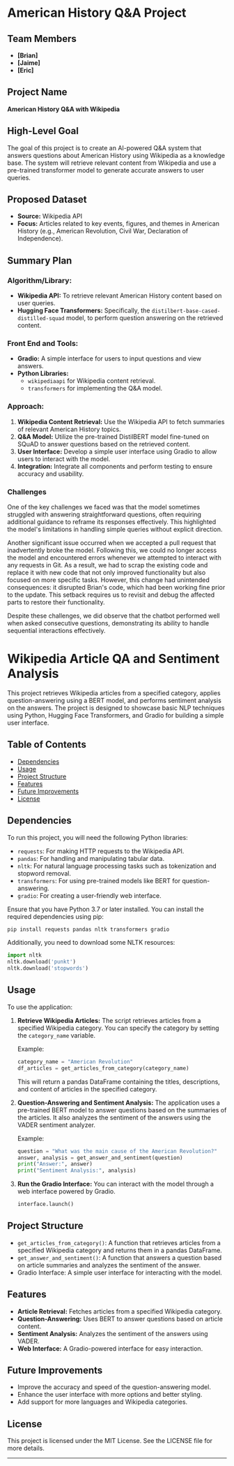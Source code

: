 # **American History Q&A Project**

## **Team Members**
- **[Brian]**
- **[Jaime]**
- **[Eric]**

## **Project Name**
**American History Q&A with Wikipedia**

## **High-Level Goal**
The goal of this project is to create an AI-powered Q&A system that answers questions about American History using Wikipedia as a knowledge base. The system will retrieve relevant content from Wikipedia and use a pre-trained transformer model to generate accurate answers to user queries.

## **Proposed Dataset**
- **Source:** Wikipedia API  
- **Focus:** Articles related to key events, figures, and themes in American History (e.g., American Revolution, Civil War, Declaration of Independence).

## **Summary Plan**

### **Algorithm/Library:**
- **Wikipedia API:** To retrieve relevant American History content based on user queries.
- **Hugging Face Transformers:** Specifically, the `distilbert-base-cased-distilled-squad` model, to perform question answering on the retrieved content.
  
### **Front End and Tools:**
- **Gradio:** A simple interface for users to input questions and view answers.
- **Python Libraries:** 
  - `wikipediaapi` for Wikipedia content retrieval.
  - `transformers` for implementing the Q&A model.
  
### **Approach:**
1. **Wikipedia Content Retrieval:** Use the Wikipedia API to fetch summaries of relevant American History topics.
2. **Q&A Model:** Utilize the pre-trained DistilBERT model fine-tuned on SQuAD to answer questions based on the retrieved content.
3. **User Interface:** Develop a simple user interface using Gradio to allow users to interact with the model.
4. **Integration:** Integrate all components and perform testing to ensure accuracy and usability.

### **Challenges** 
One of the key challenges we faced was that the model sometimes struggled with answering straightforward questions, often requiring additional guidance to reframe its responses effectively. This highlighted the model's limitations in handling simple queries without explicit direction.

Another significant issue occurred when we accepted a pull request that inadvertently broke the model. Following this, we could no longer access the model and encountered errors whenever we attempted to interact with any requests in Git. As a result, we had to scrap the existing code and replace it with new code that not only improved functionality but also focused on more specific tasks. However, this change had unintended consequences: it disrupted Brian's code, which had been working fine prior to the update. This setback requires us to revisit and debug the affected parts to restore their functionality.

Despite these challenges, we did observe that the chatbot performed well when asked consecutive questions, demonstrating its ability to handle sequential interactions effectively.

# Wikipedia Article QA and Sentiment Analysis

This project retrieves Wikipedia articles from a specified category, applies question-answering using a BERT model, and performs sentiment analysis on the answers. The project is designed to showcase basic NLP techniques using Python, Hugging Face Transformers, and Gradio for building a simple user interface.

## Table of Contents

- [Dependencies](#dependencies)
- [Usage](#usage)
- [Project Structure](#project-structure)
- [Features](#features)
- [Future Improvements](#future-improvements)
- [License](#license)

## Dependencies

To run this project, you will need the following Python libraries:

- `requests`: For making HTTP requests to the Wikipedia API.
- `pandas`: For handling and manipulating tabular data.
- `nltk`: For natural language processing tasks such as tokenization and stopword removal.
- `transformers`: For using pre-trained models like BERT for question-answering.
- `gradio`: For creating a user-friendly web interface.

Ensure that you have Python 3.7 or later installed. You can install the required dependencies using pip:

```bash
pip install requests pandas nltk transformers gradio
```

Additionally, you need to download some NLTK resources:

```python
import nltk
nltk.download('punkt')
nltk.download('stopwords')
```

## Usage

To use the application:

1. **Retrieve Wikipedia Articles:**
   The script retrieves articles from a specified Wikipedia category. You can specify the category by setting the `category_name` variable.

   Example:
   ```python
   category_name = "American Revolution"
   df_articles = get_articles_from_category(category_name)
   ```

   This will return a pandas DataFrame containing the titles, descriptions, and content of articles in the specified category.

2. **Question-Answering and Sentiment Analysis:**
   The application uses a pre-trained BERT model to answer questions based on the summaries of the articles. It also analyzes the sentiment of the answers using the VADER sentiment analyzer.

   Example:
   ```python
   question = "What was the main cause of the American Revolution?"
   answer, analysis = get_answer_and_sentiment(question)
   print("Answer:", answer)
   print("Sentiment Analysis:", analysis)
   ```

3. **Run the Gradio Interface:**
   You can interact with the model through a web interface powered by Gradio.
   ```python
   interface.launch()
   ```

## Project Structure

- `get_articles_from_category()`: A function that retrieves articles from a specified Wikipedia category and returns them in a pandas DataFrame.
- `get_answer_and_sentiment()`: A function that answers a question based on article summaries and analyzes the sentiment of the answer.
- Gradio Interface: A simple user interface for interacting with the model.

## Features

- **Article Retrieval:** Fetches articles from a specified Wikipedia category.
- **Question-Answering:** Uses BERT to answer questions based on article content.
- **Sentiment Analysis:** Analyzes the sentiment of the answers using VADER.
- **Web Interface:** A Gradio-powered interface for easy interaction.

## Future Improvements

- Improve the accuracy and speed of the question-answering model.
- Enhance the user interface with more options and better styling.
- Add support for more languages and Wikipedia categories.

## License

This project is licensed under the MIT License. See the LICENSE file for more details.

---
